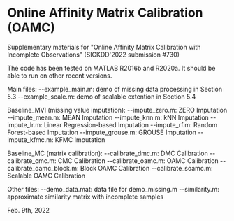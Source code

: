 # Online Affinity Matrix Calibration (OAMC)

Supplementary materials for "Online Affinity Matrix Calibration with Incomplete Observations"
(SIGKDD'2022 submission #730)

The code has been tested on MATLAB R2016b and R2020a. It should be able to run on other recent versions.

Main files:
--example_main.m: demo of missing data processing in Section 5.3
--example_scale.m: demo of scalable extention in Section 5.4

Baseline_MVI (missing value imputation):
--impute_zero.m: ZERO Imputation 
--impute_mean.m: MEAN Imputation
--impute_knn.m: kNN Imputation
--impute_lr.m: Linear Regression-based Imputation
--impute_rf.m: Random Forest-based Imputation
--impute_grouse.m: GROUSE Imputation
--impute_kfmc.m: KFMC Imputation

Baseline_MC (matrix calibration):
--calibrate_dmc.m: DMC Calibration
--calibrate_cmc.m: CMC Calibration
--calibrate_oamc.m: OAMC Calibration
--calibrate_oamc_block.m: Block OAMC Calibration
--calibrate_soamc.m: Scalable OAMC Calibration

Other files:
--demo_data.mat: data file for demo_missing.m
--similarity.m: approximate similarity matrix with incomplete samples


Feb. 9th, 2022

